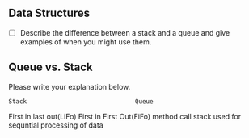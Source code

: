 ## Data Structures
* [ ] Describe the difference between a stack and a queue and give examples of when you might use them.

## Queue vs. Stack
Please write your explanation below.




    Stack                              Queue

First in last out(LiFo)       First in First Out(FiFo)
method call stack              used for sequntial processing of data





